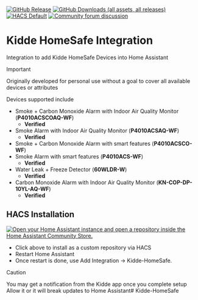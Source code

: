 [![GitHub Release](https://img.shields.io/github/v/release/snell-evan-itt/Kidde-HomeSafe?style=for-the-badge)](https://github.com/snell-evan-itt/Kidde-HomeSafe/releases)
[![GitHub Downloads (all assets, all releases)](https://img.shields.io/github/downloads/snell-evan-itt/Kidde-HomeSafe/total?style=for-the-badge)](https://github.com/snell-evan-itt/Kidde-HomeSafe/releases/latest)
[![HACS Default](https://img.shields.io/badge/HACS-default-blue.svg?style=for-the-badge)](https://hacs.xyz)
[![Community forum discussion](https://img.shields.io/badge/COMMUNITY-FORUM-success?style=for-the-badge&color=yellow)](https://community.home-assistant.io/)

# Kidde HomeSafe Integration
Integration to add Kidde HomeSafe Devices into Home Assistant

>[!IMPORTANT]
>Originally developed for personal use without a goal to cover all available devices or attributes

Devices supported include
- Smoke + Carbon Monoxide Alarm with Indoor Air Quality Monitor (**P4010ACSCOAQ-WF**)
  - **Verified**
- Smoke Alarm with Indoor Air Quality Monitor (**P4010ACSAQ-WF**)
  - **Verified**
- Smoke + Carbon Monoxide Alarm with smart features (**P4010ACSCO-WF**)
- Smoke Alarm with smart features (**P4010ACS-WF**)
  - **Verified**
- Water Leak + Freeze Detector (**60WLDR-W**)
  - **Verified**
- Carbon Monoxide Alarm with Indoor Air Quality Monitor (**KN-COP-DP-10YL-AQ-WF**)
  - **Verified**

## HACS Installation

[![Open your Home Assistant instance and open a repository inside the Home Assistant Community Store.](https://my.home-assistant.io/badges/hacs_repository.svg)](https://my.home-assistant.io/redirect/hacs_repository/?category=integration&repository=Kidde-HomeSafe-US&owner=snell-evan-itt)

- Click above to install as a custom repository via HACS
- Restart Home Assistant
- Once restart is done, use Add Integration -> Kidde-HomeSafe.


>[!CAUTION]
>You may get a notification from the Kidde app once you complete setup Allow it or it will break updates to Home Assistant# Kidde-HomeSafe
